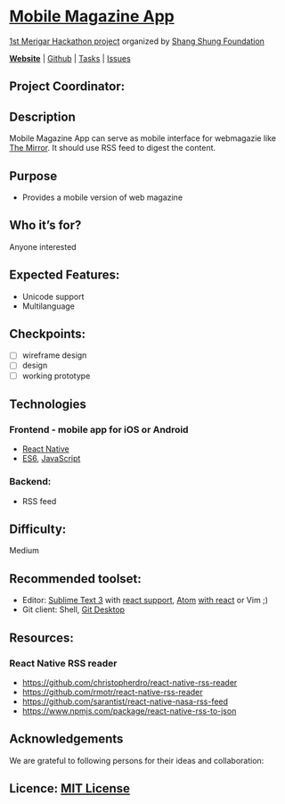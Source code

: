 # [Mobile Magazine App](https://shangshungfoundation.github.io/mobile_magazine_app/)
[1st Merigar Hackathon project](ShangShungFoundation/1st_merigar_hackathon) organized by [Shang Shung Foundation](shangshungfoundation.org)

**[Website](https://shangshungfoundation.github.io/mobile_magazine_app/)** | 
[Github](https://github.com/ShangShungFoundation/mobile_magazine_app/) | 
[Tasks](https://github.com/ShangShungFoundation/mobile_magazine_app/projects/1) | 
[Issues](https://github.com/ShangShungFoundation/mobile_magazine_app/issues)

## Project Coordinator: 

## Description
Mobile Magazine App can serve as mobile interface for webmagazie like [The Mirror](http://melong.com/).
It should use RSS feed to digest the content.

## Purpose
* Provides a mobile version of web magazine

## Who it’s for? 
Anyone interested

## Expected Features: 
- Unicode support
- Multilanguage

## Checkpoints: 
- [ ] wireframe design
- [ ] design
- [ ] working prototype
## Technologies

### Frontend - mobile app for iOS or Android
* [React Native](http://www.reactnative.com/)
* [ES6](https://babeljs.io/learn-es2015/), [JavaScript](https://developer.mozilla.org/en-US/docs/Learn/Getting_started_with_the_web/JavaScript_basics)

### Backend:
* RSS feed

## Difficulty: 
Medium

## Recommended toolset:
   - Editor: [Sublime Text 3](https://www.sublimetext.com/3) with [react support](https://medium.com/@adrianli/setting-up-sublime-text-3-for-reactjs-3bf6baceb73a), [Atom](https://atom.io/) [with react](https://medium.com/productivity-freak/my-atom-editor-setup-for-js-react-9726cd69ad20) or Vim ;)
   - Git client: Shell, [Git Desktop](https://desktop.github.com/)

## Resources:
### React Native RSS reader
* https://github.com/christopherdro/react-native-rss-reader
* https://github.com/rmotr/react-native-rss-reader
* https://github.com/sarantist/react-native-nasa-rss-feed
* https://www.npmjs.com/package/react-native-rss-to-json

## Acknowledgements
We are grateful to following persons for their ideas and collaboration:

## Licence: [MIT License](LICENSE)

